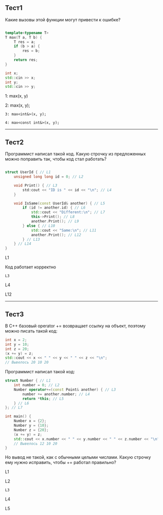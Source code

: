 ## Тест1

Какие вызовы этой функции могут привести к ошибке?

```c++

template<typename T>
T max(T a, T b) {
    T res = a;
    if (b > a) {
        res = b;
    }
    return res;
}

```

```c++
int x;
std::cin >> x;
int y;
std::cin >> y;
```


1: max(x, y)

2: max<int>(x, y);

`3: max<int&>(x, y);`

`4: max<const int&>(x, y);`



------


## Тест2

Программист написал такой код. Какую строчку из предложенных можно поправить так, чтобы код стал работать?

```c++

struct UserId { // L1
    unsigned long long id = 0; // L2

    void Print() { // L3
        std:сout << "ID is " << id << "\n"; // L4
    }

    void IsSame(const UserId& another) { // L5
        if (id != another.id) { // L6
            std::cout << "Different:\n"; // L7
            this->Print(); // L8
            another.Print(); // L9
        } else { // L10
            std::cout << "Same:\n"; // L11
            another.Print(); // L12
        } // L13
    } // L14
}

```

L1

Код работает корректно

`L3`

L4

L12


------


## Тест3

В С++ базовый operator += возвращает ссылку на объект, поэтому можно писать такой код:

```c++
int x = 2;
int y = 10;
int z = 20;
(x += y) = z;
std::cout << x << " " << y << " " << z << "\n";
// Вывелось 20 10 20

```

Программист написал такой код:

```c++
struct Number { // L1
    int number = 0; // L2
    Number operator+=(const Point& another) { // L3
        number += another.number; // L4
        return *this; // L5
    } // L6
}; // L7

int main() {
    Number x = {2};
    Number y = {10};
    Number z = {20};
    (x += y) = z;
    std::cout << x.number << " " << y.number << " " << z.number << "\n";
    // Вывелось 12 10 20
}
```

Но вывод не такой, как с обычными целыми числами.
Какую строчку ему нужно исправить, чтобы += работал правильно?

L1

L2

`L3`

L4

L5

